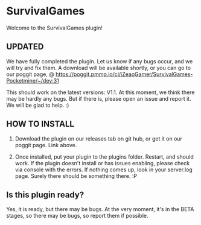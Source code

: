 # SurvivalGames
Welcome to the SurvivalGames plugin! 

## UPDATED

We have fully completed the plugin. Let us know if any bugs occur, and we will try and fix them.
A download will be available shortly, or you can go to our poggit page, @ https://poggit.pmmp.io/ci/iZeaoGamer/SurvivalGames-Pocketmine/~/dev:31

This should work on the latest versions: V1.1. At this moment, we think there may be hardly any bugs. But if there is, please open an issue and report it. We will be glad to help. :)

## HOW TO INSTALL

1. Download the plugin on our releases tab on git hub, or get it on our poggit page. Link above.

2. Once installed, put your plugin to the plugins folder.
Restart, and should work.
If the plugin doesn't install or has issues enabling, please check via console with the errors. If nothing comes up, look in your server.log page. Surely there should be something there. :P



## Is this plugin ready?

Yes, it is ready, but there may be bugs. At the very moment, it's in the BETA stages, so there may be bugs, so report them if possible.

